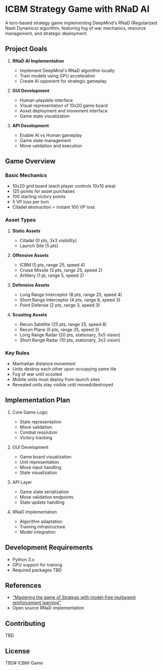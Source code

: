 # ICBM Strategy Game with RNaD AI

A turn-based strategy game implementing DeepMind's RNaD (Regularized Nash Dynamics) algorithm, featuring fog of war mechanics, resource management, and strategic deployment.

## Project Goals

1. **RNaD AI Implementation**
   - Implement DeepMind's RNaD algorithm locally
   - Train models using GPU acceleration
   - Create AI opponent for strategic gameplay

2. **GUI Development**
   - Human-playable interface
   - Visual representation of 10x20 game board
   - Asset deployment and movement interface
   - Game state visualization

3. **API Development**
   - Enable AI vs Human gameplay
   - Game state management
   - Move validation and execution

## Game Overview

### Basic Mechanics
- 10x20 grid board (each player controls 10x10 area)
- 125 points for asset purchases
- 100 starting victory points
- 5 VP loss per turn
- Citadel destruction = instant 100 VP loss

### Asset Types
1. **Static Assets**
   - Citadel (0 pts, 3x3 visibility)
   - Launch Site (5 pts)

2. **Offensive Assets**
   - ICBM (5 pts, range 25, speed 4)
   - Cruise Missile (3 pts, range 25, speed 2)
   - Artillery (1 pt, range 5, speed 2)

3. **Defensive Assets**
   - Long Range Interceptor (8 pts, range 25, speed 4)
   - Short Range Interceptor (4 pts, range 8, speed 3)
   - Point Defense (2 pts, range 3, speed 3)

4. **Scouting Assets**
   - Recon Satellite (25 pts, range 25, speed 8)
   - Recon Plane (5 pts, range 25, speed 3)
   - Long Range Radar (20 pts, stationary, 5x5 vision)
   - Short Range Radar (10 pts, stationary, 3x3 vision)

### Key Rules
- Manhattan distance movement
- Units destroy each other upon occupying same tile
- Fog of war until scouted
- Mobile units must deploy from launch sites
- Revealed units stay visible until moved/destroyed

## Implementation Plan

1. Core Game Logic
   - State representation
   - Move validation
   - Combat resolution
   - Victory tracking

2. GUI Development
   - Game board visualization
   - Unit representation
   - Move input handling
   - State visualization

3. API Layer
   - Game state serialization
   - Move validation endpoints
   - State update handling

4. RNaD Implementation
   - Algorithm adaptation
   - Training infrastructure
   - Model integration

## Development Requirements
- Python 3.x
- GPU support for training
- Required packages TBD

## References
- ["Mastering the game of Stratego with model-free multiagent reinforcement learning"](https://www.science.org/doi/10.1126/science.add4679)
- Open source RNaD implementation

## Contributing
TBD

## License
TBD# ICBM-Game
